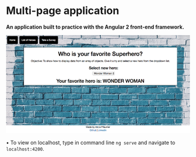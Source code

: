 # Multi-page application

**An application built to practice with the Angular 2 front-end framework.**

![screenshot of Angular app](src/assets/images/angular-app-screencapture.png)

• To view on localhost, type in command line `ng serve` and navigate to `localhost:4200`.
